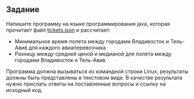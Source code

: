 ## Задание

Напишите программу на языке программирования java, которая прочитает файл  [tickets.json](src%2Fmain%2Fresources%2Ftickets.json) и рассчитает:
- Минимальное время полета между городами Владивосток и Тель-Авив для каждого авиаперевозчика
- Разницу между средней ценой и медианой для полета между городами  Владивосток и Тель-Авив

Программа должна вызываться из командной строки Linux, результаты должны быть представлены в текстовом виде. 
В качестве результата нужно прислать ответы на поставленные вопросы и ссылку на исходный код.




[//]: # (Спасибо, что вы откликнулись на вакансию «Разработчик Idea Platform, Java и SQL» компании Idea Platform.)
[//]: # (Выполните, пожалуйста, тестовое задание: https://disk.yandex.ru/i/DW3wdKzMYkiprw)
[//]: # (Результаты присылайте ответным сообщением и мы договоримся о времени собеседования.)